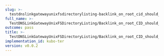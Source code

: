 ```yaml
---
slug: >-
  testdnslinkgatewayunixfsdirectorylisting-backlink_on_root_cid_should_be_hidden_(todo-_cleanup_kubo-specifics)_(http_proxy_tunneling_via_connect)-body
full_name: >-
  TestDNSLinkGatewayUnixFSDirectoryListing/Backlink_on_root_CID_should_be_hidden_(TODO:_cleanup_Kubo-specifics)_(HTTP_proxy_tunneling_via_CONNECT)/Body
outcome: pass
title: >-
  TestDNSLinkGatewayUnixFSDirectoryListing/Backlink_on_root_CID_should_be_hidden_(TODO:_cleanup_Kubo-specifics)_(HTTP_proxy_tunneling_via_CONNECT)/Body
implementation_id: kubo-ter
version: v0.0.2
---
```


